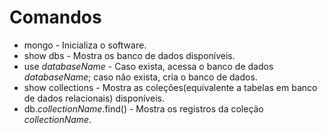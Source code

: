 # Comandos

- mongo - Inicializa o software.
- show dbs - Mostra os banco de dados disponíveis.
- use *databaseName* - Caso exista, acessa o banco de dados *databaseName*; caso não exista, cria o banco de dados.
- show collections - Mostra as coleções(equivalente a tabelas em banco de dados relacionais) disponíveis.
- db.*collectionName*.find() - Mostra os registros da coleção *collectionName*.